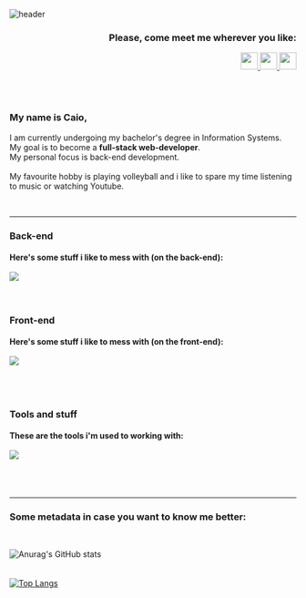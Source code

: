 ![header](https://capsule-render.vercel.app/api?type=waving&color=0:0c75e6,50:05c9f9,100:00ee6e&height=170&section=header&text=Hi!&desc=I%20guess%3F&fontSize=45&fontAlignY=35&fontColor=fff&descAlign=95&descSize=15&animation=fadeIn)
<h3 align="right">
   Please, come meet me wherever you like:
</h3>
<p align="right">
   <a href="https://www.linkedin.com/in/caio-de-almeida-araujo/">
   <img height="30" src="https://cdn.jsdelivr.net/gh/devicons/devicon/icons/linkedin/linkedin-original.svg"/>
   </a>
   <a href="https://www.instagram.com/caiomknh/">
   <img height="30" src="https://upload.wikimedia.org/wikipedia/commons/thumb/a/a5/Instagram_icon.png/480px-Instagram_icon.png"/>
   </a>
   <a href="https://wa.me/5588993552505">
   <img height="30" src="https://www.pngall.com/wp-content/uploads/13/Whatsapp-Logo-PNG-Image.png"/>
   </a>
</p>
<br>
<br>
<h3>
   My name is Caio,
</h3>
<p> 
   I am currently undergoing my bachelor's degree in Information Systems.<br>
   My goal is to become a <strong>full-stack web-developer</strong>.<br>
   My personal focus is back-end development.<br>
   <br> 
   My favourite hobby is playing volleyball and i like to spare my time listening to music or watching Youtube.
</p>
<br>
<hr>
<h3>Back-end</h3>
<h4> Here's some stuff i like to mess with (on the back-end):
   <br>
   <br>
   <img src="https://skillicons.dev/icons?i=ts,js,nodejs,express,sequelize,mysql,postgresql" />
</h4>
<br>
<h3>Front-end</h3>
<h4> Here's some stuff i like to mess with (on the front-end):
   <br>
   <br>
   <img src="https://skillicons.dev/icons?i=react,nextjs,tailwind,css" />
   <br>
   <br>
</h4>
<br>
<h3>Tools and stuff</h3>
<h4>These are the tools i'm used to working with:
   <br>
   <br>
   <img src="https://skillicons.dev/icons?i=vscode,figma,github,sass,stackoverflow" />
   <br>
   <br>
</h4>

<br>
<hr/>

<h3>Some metadata in case you want to know me better:</h3>
<br>

![Anurag's GitHub stats](https://github-readme-stats.vercel.app/api?username=caioalmeida12&show_icons=true&theme=vue-dark)
<br>
<br>
<br>
[![Top Langs](https://github-readme-stats.vercel.app/api/top-langs/?username=anuraghazra)](https://github.com/anuraghazra/github-readme-stats)
